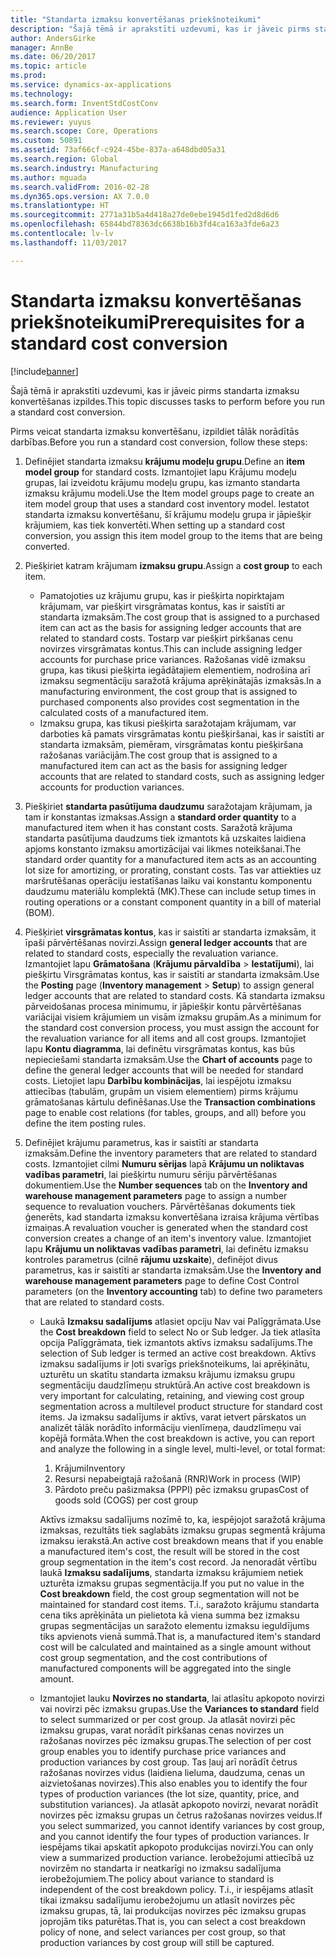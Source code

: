 ```yaml
---
title: "Standarta izmaksu konvertēšanas priekšnoteikumi"
description: "Šajā tēmā ir aprakstīti uzdevumi, kas ir jāveic pirms standarta izmaksu konvertēšanas izpildes."
author: AndersGirke
manager: AnnBe
ms.date: 06/20/2017
ms.topic: article
ms.prod: 
ms.service: dynamics-ax-applications
ms.technology: 
ms.search.form: InventStdCostConv
audience: Application User
ms.reviewer: yuyus
ms.search.scope: Core, Operations
ms.custom: 50891
ms.assetid: 73af66cf-c924-45be-837a-a648dbd05a31
ms.search.region: Global
ms.search.industry: Manufacturing
ms.author: mguada
ms.search.validFrom: 2016-02-28
ms.dyn365.ops.version: AX 7.0.0
ms.translationtype: HT
ms.sourcegitcommit: 2771a31b5a4d418a27de0ebe1945d1fed2d8d6d6
ms.openlocfilehash: 65844bd78363dc6638b16b3fd4ca163a3fde6a23
ms.contentlocale: lv-lv
ms.lasthandoff: 11/03/2017

---
```


# <a name="prerequisites-for-a-standard-cost-conversion"></a><span data-ttu-id="5bb39-103">Standarta izmaksu konvertēšanas priekšnoteikumi</span><span class="sxs-lookup"><span data-stu-id="5bb39-103">Prerequisites for a standard cost conversion</span></span>

[!include[banner](../includes/banner.md)]


<span data-ttu-id="5bb39-104">Šajā tēmā ir aprakstīti uzdevumi, kas ir jāveic pirms standarta izmaksu konvertēšanas izpildes.</span><span class="sxs-lookup"><span data-stu-id="5bb39-104">This topic discusses tasks to perform before you run a standard cost conversion.</span></span> 

<span data-ttu-id="5bb39-105">Pirms veicat standarta izmaksu konvertēšanu, izpildiet tālāk norādītās darbības.</span><span class="sxs-lookup"><span data-stu-id="5bb39-105">Before you run a standard cost conversion, follow these steps:</span></span>

1.  <span data-ttu-id="5bb39-106">Definējiet standarta izmaksu **krājumu modeļu grupu**.</span><span class="sxs-lookup"><span data-stu-id="5bb39-106">Define an **item model group** for standard costs.</span></span> <span data-ttu-id="5bb39-107">Izmantojiet lapu Krājumu modeļu grupas, lai izveidotu krājumu modeļu grupu, kas izmanto standarta izmaksu krājumu modeli.</span><span class="sxs-lookup"><span data-stu-id="5bb39-107">Use the Item model groups page to create an item model group that uses a standard cost inventory model.</span></span> <span data-ttu-id="5bb39-108">Iestatot standarta izmaksu konvertēšanu, šī krājumu modeļu grupa ir jāpiešķir krājumiem, kas tiek konvertēti.</span><span class="sxs-lookup"><span data-stu-id="5bb39-108">When setting up a standard cost conversion, you assign this item model group to the items that are being converted.</span></span>
2.  <span data-ttu-id="5bb39-109">Piešķiriet katram krājumam **izmaksu grupu**.</span><span class="sxs-lookup"><span data-stu-id="5bb39-109">Assign a **cost group** to each item.</span></span>
    -   <span data-ttu-id="5bb39-110">Pamatojoties uz krājumu grupu, kas ir piešķirta nopirktajam krājumam, var piešķirt virsgrāmatas kontus, kas ir saistīti ar standarta izmaksām.</span><span class="sxs-lookup"><span data-stu-id="5bb39-110">The cost group that is assigned to a purchased item can act as the basis for assigning ledger accounts that are related to standard costs.</span></span> <span data-ttu-id="5bb39-111">Tostarp var piešķirt pirkšanas cenu novirzes virsgrāmatas kontus.</span><span class="sxs-lookup"><span data-stu-id="5bb39-111">This can include assigning ledger accounts for purchase price variances.</span></span> <span data-ttu-id="5bb39-112">Ražošanas vidē izmaksu grupa, kas tikusi piešķirta iegādātajiem elementiem, nodrošina arī izmaksu segmentāciju saražotā krājuma aprēķinātajās izmaksās.</span><span class="sxs-lookup"><span data-stu-id="5bb39-112">In a manufacturing environment, the cost group that is assigned to purchased components also provides cost segmentation in the calculated costs of a manufactured item.</span></span>
    -   <span data-ttu-id="5bb39-113">Izmaksu grupa, kas tikusi piešķirta saražotajam krājumam, var darboties kā pamats virsgrāmatas kontu piešķiršanai, kas ir saistīti ar standarta izmaksām, piemēram, virsgrāmatas kontu piešķiršana ražošanas variācijām.</span><span class="sxs-lookup"><span data-stu-id="5bb39-113">The cost group that is assigned to a manufactured item can act as the basis for assigning ledger accounts that are related to standard costs, such as assigning ledger accounts for production variances.</span></span>

3.  <span data-ttu-id="5bb39-114">Piešķiriet **standarta pasūtījuma daudzumu** saražotajam krājumam, ja tam ir konstantas izmaksas.</span><span class="sxs-lookup"><span data-stu-id="5bb39-114">Assign a **standard order quantity** to a manufactured item when it has constant costs.</span></span> <span data-ttu-id="5bb39-115">Saražotā krājuma standarta pasūtījuma daudzums tiek izmantots kā uzskaites laidiena apjoms konstanto izmaksu amortizācijai vai likmes noteikšanai.</span><span class="sxs-lookup"><span data-stu-id="5bb39-115">The standard order quantity for a manufactured item acts as an accounting lot size for amortizing, or prorating, constant costs.</span></span> <span data-ttu-id="5bb39-116">Tas var attiekties uz maršrutēšanas operāciju iestatīšanas laiku vai konstantu komponentu daudzumu materiālu komplektā (MK).</span><span class="sxs-lookup"><span data-stu-id="5bb39-116">These can include setup times in routing operations or a constant component quantity in a bill of material (BOM).</span></span>
4.  <span data-ttu-id="5bb39-117">Piešķiriet **virsgrāmatas kontus**, kas ir saistīti ar standarta izmaksām, it īpaši pārvērtēšanas novirzi.</span><span class="sxs-lookup"><span data-stu-id="5bb39-117">Assign **general ledger accounts** that are related to standard costs, especially the revaluation variance.</span></span> <span data-ttu-id="5bb39-118">Izmantojiet lapu **Grāmatošana** (**Krājumu pārvaldība** &gt; **Iestatījumi**), lai piešķirtu Virsgrāmatas kontus, kas ir saistīti ar standarta izmaksām.</span><span class="sxs-lookup"><span data-stu-id="5bb39-118">Use the **Posting** page (**Inventory management** &gt; **Setup**) to assign general ledger accounts that are related to standard costs.</span></span> <span data-ttu-id="5bb39-119">Kā standarta izmaksu pārveidošanas procesa minimumu, ir jāpiešķir kontu pārvērtēšanas variācijai visiem krājumiem un visām izmaksu grupām.</span><span class="sxs-lookup"><span data-stu-id="5bb39-119">As a minimum for the standard cost conversion process, you must assign the account for the revaluation variance for all items and all cost groups.</span></span> <span data-ttu-id="5bb39-120">Izmantojiet lapu **Kontu diagramma**, lai definētu virsgrāmatas kontus, kas būs nepieciešami standarta izmaksām.</span><span class="sxs-lookup"><span data-stu-id="5bb39-120">Use the **Chart of accounts** page to define the general ledger accounts that will be needed for standard costs.</span></span> <span data-ttu-id="5bb39-121">Lietojiet lapu **Darbību kombinācijas**, lai iespējotu izmaksu attiecības (tabulām, grupām un visiem elementiem) pirms krājumu grāmatošanas kārtulu definēšanas.</span><span class="sxs-lookup"><span data-stu-id="5bb39-121">Use the **Transaction combinations** page to enable cost relations (for tables, groups, and all) before you define the item posting rules.</span></span>
5.  <span data-ttu-id="5bb39-122">Definējiet krājumu parametrus, kas ir saistīti ar standarta izmaksām.</span><span class="sxs-lookup"><span data-stu-id="5bb39-122">Define the inventory parameters that are related to standard costs.</span></span> <span data-ttu-id="5bb39-123">Izmantojiet cilmi **Numuru sērijas** lapā **Krājumu un noliktavas vadības parametri**, lai piešķirtu numuru sēriju pārvērtēšanas dokumentiem.</span><span class="sxs-lookup"><span data-stu-id="5bb39-123">Use the **Number sequences** tab on the **Inventory and warehouse management parameters** page to assign a number sequence to revaluation vouchers.</span></span> <span data-ttu-id="5bb39-124">Pārvērtēšanas dokuments tiek ģenerēts, kad standarta izmaksu konvertēšana izraisa krājuma vērtības izmaiņas.</span><span class="sxs-lookup"><span data-stu-id="5bb39-124">A revaluation voucher is generated when the standard cost conversion creates a change of an item's inventory value.</span></span> <span data-ttu-id="5bb39-125">Izmantojiet lapu **Krājumu un noliktavas vadības parametri**, lai definētu izmaksu kontroles parametrus (cilnē **rājumu uzskaite**), definējot divus parametrus, kas ir saistīti ar standarta izmaksām.</span><span class="sxs-lookup"><span data-stu-id="5bb39-125">Use the **Inventory and warehouse management parameters** page to define Cost Control parameters (on the **Inventory accounting** tab) to define two parameters that are related to standard costs.</span></span>
    -   <span data-ttu-id="5bb39-126">Laukā **Izmaksu sadalījums** atlasiet opciju Nav vai Palīggrāmata.</span><span class="sxs-lookup"><span data-stu-id="5bb39-126">Use the **Cost breakdown** field to select No or Sub ledger.</span></span> <span data-ttu-id="5bb39-127">Ja tiek atlasīta opcija Palīggrāmata, tiek izmantots aktīvs izmaksu sadalījums.</span><span class="sxs-lookup"><span data-stu-id="5bb39-127">The selection of Sub ledger is termed an active cost breakdown.</span></span> <span data-ttu-id="5bb39-128">Aktīvs izmaksu sadalījums ir ļoti svarīgs priekšnoteikums, lai aprēķinātu, uzturētu un skatītu standarta izmaksu krājumu izmaksu grupu segmentāciju daudzlīmeņu struktūrā.</span><span class="sxs-lookup"><span data-stu-id="5bb39-128">An active cost breakdown is very important for calculating, retaining, and viewing cost group segmentation across a multilevel product structure for standard cost items.</span></span> <span data-ttu-id="5bb39-129">Ja izmaksu sadalījums ir aktīvs, varat ietvert pārskatos un analizēt tālāk norādīto informāciju vienlīmeņa, daudzlīmeņu vai kopējā formāta.</span><span class="sxs-lookup"><span data-stu-id="5bb39-129">When the cost breakdown is active, you can report and analyze the following in a single level, multi-level, or total format:</span></span>
        1.  <span data-ttu-id="5bb39-130">Krājumi</span><span class="sxs-lookup"><span data-stu-id="5bb39-130">Inventory</span></span>
        2.  <span data-ttu-id="5bb39-131">Resursi nepabeigtajā ražošanā (RNR)</span><span class="sxs-lookup"><span data-stu-id="5bb39-131">Work in process (WIP)</span></span>
        3.  <span data-ttu-id="5bb39-132">Pārdoto preču pašizmaksa (PPPI) pēc izmaksu grupas</span><span class="sxs-lookup"><span data-stu-id="5bb39-132">Cost of goods sold (COGS) per cost group</span></span>

        <span data-ttu-id="5bb39-133">Aktīvs izmaksu sadalījums nozīmē to, ka, iespējojot saražotā krājuma izmaksas, rezultāts tiek saglabāts izmaksu grupas segmentā krājuma izmaksu ierakstā.</span><span class="sxs-lookup"><span data-stu-id="5bb39-133">An active cost breakdown means that if you enable a manufactured item's cost, the result will be stored in the cost group segmentation in the item's cost record.</span></span> <span data-ttu-id="5bb39-134">Ja nenoradāt vērtību laukā **Izmaksu sadalījums**, standarta izmaksu krājumiem netiek uzturēta izmaksu grupas segmentācija.</span><span class="sxs-lookup"><span data-stu-id="5bb39-134">If you put no value in the **Cost breakdown** field, the cost group segmentation will not be maintained for standard cost items.</span></span> <span data-ttu-id="5bb39-135">T.i., saražoto krājumu standarta cena tiks aprēķināta un pielietota kā viena summa bez izmaksu grupas segmentācijas un saražoto elementu izmaksu ieguldījums tiks apvienots vienā summā.</span><span class="sxs-lookup"><span data-stu-id="5bb39-135">That is, a manufactured item's standard cost will be calculated and maintained as a single amount without cost group segmentation, and the cost contributions of manufactured components will be aggregated into the single amount.</span></span>
    -   <span data-ttu-id="5bb39-136">Izmantojiet lauku **Novirzes no standarta**, lai atlasītu apkopoto novirzi vai novirzi pēc izmaksu grupas.</span><span class="sxs-lookup"><span data-stu-id="5bb39-136">Use the **Variances to standard** field to select summarized or per cost group.</span></span> <span data-ttu-id="5bb39-137">Ja atlasāt novirzi pēc izmaksu grupas, varat norādīt pirkšanas cenas novirzes un ražošanas novirzes pēc izmaksu grupas.</span><span class="sxs-lookup"><span data-stu-id="5bb39-137">The selection of per cost group enables you to identify purchase price variances and production variances by cost group.</span></span> <span data-ttu-id="5bb39-138">Tas ļauj arī norādīt četrus ražošanas novirzes vidus (laidiena lieluma, daudzuma, cenas un aizvietošanas novirzes).</span><span class="sxs-lookup"><span data-stu-id="5bb39-138">This also enables you to identify the four types of production variances (the lot size, quantity, price, and substitution variances).</span></span> <span data-ttu-id="5bb39-139">Ja atlasāt apkopoto novirzi, nevarat norādīt novirzes pēc izmaksu grupas un četrus ražošanas novirzes veidus.</span><span class="sxs-lookup"><span data-stu-id="5bb39-139">If you select summarized, you cannot identify variances by cost group, and you cannot identify the four types of production variances.</span></span> <span data-ttu-id="5bb39-140">Ir iespējams tikai apskatīt apkopoto produkcijas novirzi.</span><span class="sxs-lookup"><span data-stu-id="5bb39-140">You can only view a summarized production variance.</span></span> <span data-ttu-id="5bb39-141">Ierobežojumi attiecībā uz novirzēm no standarta ir neatkarīgi no izmaksu sadalījuma ierobežojumiem.</span><span class="sxs-lookup"><span data-stu-id="5bb39-141">The policy about variance to standard is independent of the cost breakdown policy.</span></span> <span data-ttu-id="5bb39-142">T.i., ir iespējams atlasīt tikai izmaksu sadalījumu ierobežojumu un atlasīt novirzes pēc izmaksu grupas, tā, lai produkcijas novirzes pēc izmaksu grupas joprojām tiks paturētas.</span><span class="sxs-lookup"><span data-stu-id="5bb39-142">That is, you can select a cost breakdown policy of none, and select variances per cost group, so that production variances by cost group will still be captured.</span></span>






